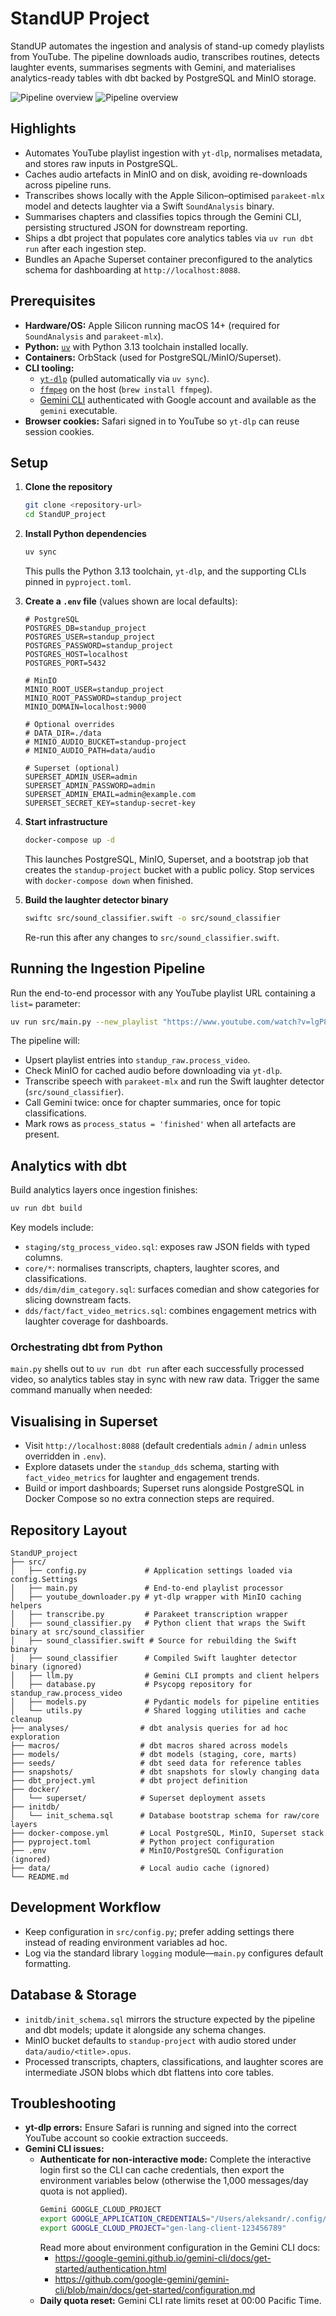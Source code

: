 # StandUP Project

StandUP automates the ingestion and analysis of stand-up comedy playlists from YouTube. The pipeline downloads audio, transcribes routines, detects laughter events, summarises segments with Gemini, and materialises analytics-ready tables with dbt backed by PostgreSQL and MinIO storage.

![Pipeline overview](./standup_project.png)
![Pipeline overview](./Superset_exmpl.png)


## Highlights
- Automates YouTube playlist ingestion with `yt-dlp`, normalises metadata, and stores raw inputs in PostgreSQL.
- Caches audio artefacts in MinIO and on disk, avoiding re-downloads across pipeline runs.
- Transcribes shows locally with the Apple Silicon–optimised `parakeet-mlx` model and detects laughter via a Swift `SoundAnalysis` binary.
- Summarises chapters and classifies topics through the Gemini CLI, persisting structured JSON for downstream reporting.
- Ships a dbt project that populates core analytics tables via `uv run dbt run` after each ingestion step.
- Bundles an Apache Superset container preconfigured to the analytics schema for dashboarding at `http://localhost:8088`.

## Prerequisites
- **Hardware/OS:** Apple Silicon running macOS 14+ (required for `SoundAnalysis` and `parakeet-mlx`).
- **Python:** [`uv`](https://github.com/astral-sh/uv) with Python 3.13 toolchain installed locally.
- **Containers:** OrbStack (used for PostgreSQL/MinIO/Superset).
- **CLI tooling:**
  - [`yt-dlp`](https://github.com/yt-dlp/yt-dlp) (pulled automatically via `uv sync`).
  - [`ffmpeg`](https://ffmpeg.org/) on the host (`brew install ffmpeg`).
  - [Gemini CLI](https://ai.google.dev/gemini-api/docs/get-started) authenticated with Google account and available as the `gemini` executable.
- **Browser cookies:** Safari signed in to YouTube so `yt-dlp` can reuse session cookies.

## Setup
1. **Clone the repository**
   ```bash
   git clone <repository-url>
   cd StandUP_project
   ```
2. **Install Python dependencies**
   ```bash
   uv sync
   ```
   This pulls the Python 3.13 toolchain, `yt-dlp`, and the supporting CLIs pinned in `pyproject.toml`.
3. **Create a `.env` file** (values shown are local defaults):
   ```env
   # PostgreSQL
   POSTGRES_DB=standup_project
   POSTGRES_USER=standup_project
   POSTGRES_PASSWORD=standup_project
   POSTGRES_HOST=localhost
   POSTGRES_PORT=5432

   # MinIO
   MINIO_ROOT_USER=standup_project
   MINIO_ROOT_PASSWORD=standup_project
   MINIO_DOMAIN=localhost:9000

   # Optional overrides
   # DATA_DIR=./data
   # MINIO_AUDIO_BUCKET=standup-project
   # MINIO_AUDIO_PATH=data/audio

   # Superset (optional)
   SUPERSET_ADMIN_USER=admin
   SUPERSET_ADMIN_PASSWORD=admin
   SUPERSET_ADMIN_EMAIL=admin@example.com
   SUPERSET_SECRET_KEY=standup-secret-key
   ```
4. **Start infrastructure**
   ```bash
   docker-compose up -d
   ```
   This launches PostgreSQL, MinIO, Superset, and a bootstrap job that creates the `standup-project` bucket with a public policy. Stop services with `docker-compose down` when finished.

5. **Build the laughter detector binary**
   ```bash
   swiftc src/sound_classifier.swift -o src/sound_classifier
   ```
   Re-run this after any changes to `src/sound_classifier.swift`.

## Running the Ingestion Pipeline
Run the end-to-end processor with any YouTube playlist URL containing a `list=` parameter:
```bash
uv run src/main.py --new_playlist "https://www.youtube.com/watch?v=lgP8ZjQeAAY&list=PLcQngyvNgfmKSmmu9lJNoLo6K2MVfIS40"
```
The pipeline will:
- Upsert playlist entries into `standup_raw.process_video`.
- Check MinIO for cached audio before downloading via `yt-dlp`.
- Transcribe speech with `parakeet-mlx` and run the Swift laughter detector (`src/sound_classifier`).
- Call Gemini twice: once for chapter summaries, once for topic classifications.
- Mark rows as `process_status = 'finished'` when all artefacts are present.

## Analytics with dbt
Build analytics layers once ingestion finishes:
```bash
uv run dbt build
```
Key models include:
- `staging/stg_process_video.sql`: exposes raw JSON fields with typed columns.
- `core/*`: normalises transcripts, chapters, laughter scores, and classifications.
- `dds/dim/dim_category.sql`: surfaces comedian and show categories for slicing downstream facts.
- `dds/fact/fact_video_metrics.sql`: combines engagement metrics with laughter coverage for dashboards.

### Orchestrating dbt from Python
`main.py` shells out to `uv run dbt run` after each successfully processed video, so analytics tables stay in sync with new raw data. Trigger the same command manually when needed:

## Visualising in Superset
- Visit `http://localhost:8088` (default credentials `admin` / `admin` unless overridden in `.env`).
- Explore datasets under the `standup_dds` schema, starting with `fact_video_metrics` for laughter and engagement trends.
- Build or import dashboards; Superset runs alongside PostgreSQL in Docker Compose so no extra connection steps are required.


## Repository Layout
```text
StandUP_project
├── src/
│   ├── config.py             # Application settings loaded via config.Settings
│   ├── main.py               # End-to-end playlist processor
│   ├── youtube_downloader.py # yt-dlp wrapper with MinIO caching helpers
│   ├── transcribe.py         # Parakeet transcription wrapper
│   ├── sound_classifier.py   # Python client that wraps the Swift binary at src/sound_classifier
│   ├── sound_classifier.swift # Source for rebuilding the Swift binary
│   ├── sound_classifier      # Compiled Swift laughter detector binary (ignored)
│   ├── llm.py                # Gemini CLI prompts and client helpers
│   ├── database.py           # Psycopg repository for standup_raw.process_video
│   ├── models.py             # Pydantic models for pipeline entities
│   └── utils.py              # Shared logging utilities and cache cleanup
├── analyses/                # dbt analysis queries for ad hoc exploration
├── macros/                  # dbt macros shared across models
├── models/                  # dbt models (staging, core, marts)
├── seeds/                   # dbt seed data for reference tables
├── snapshots/               # dbt snapshots for slowly changing data
├── dbt_project.yml          # dbt project definition
├── docker/
│   └── superset/            # Superset deployment assets
├── initdb/
│   └── init_schema.sql      # Database bootstrap schema for raw/core layers
├── docker-compose.yml       # Local PostgreSQL, MinIO, Superset stack
├── pyproject.toml           # Python project configuration
├── .env                     # MinIO/PostgreSQL Configuration (ignored)
├── data/                    # Local audio cache (ignored)
└── README.md
```


## Development Workflow
- Keep configuration in `src/config.py`; prefer adding settings there instead of reading environment variables ad hoc.
- Log via the standard library `logging` module—`main.py` configures default formatting.

## Database & Storage
- `initdb/init_schema.sql` mirrors the structure expected by the pipeline and dbt models; update it alongside any schema changes.
- MinIO bucket defaults to `standup-project` with audio stored under `data/audio/<title>.opus`.
- Processed transcripts, chapters, classifications, and laughter scores are intermediate JSON blobs which dbt flattens into core tables.

## Troubleshooting
- **yt-dlp errors:** Ensure Safari is running and signed into the correct YouTube account so cookie extraction succeeds.
- **Gemini CLI issues:**
  - **Authenticate for non-interactive mode:** Complete the interactive login first so the CLI can cache credentials, then export the environment variables below (otherwise the 1,000 messages/day quota is not applied).
    ```bash
    Gemini GOOGLE_CLOUD_PROJECT
    export GOOGLE_APPLICATION_CREDENTIALS="/Users/aleksandr/.config/gcloud/application_default_credentials.json"
    export GOOGLE_CLOUD_PROJECT="gen-lang-client-123456789"
    ```
    Read more about environment configuration in the Gemini CLI docs:
    - https://google-gemini.github.io/gemini-cli/docs/get-started/authentication.html
    - https://github.com/google-gemini/gemini-cli/blob/main/docs/get-started/configuration.md
  - **Daily quota reset:** Gemini CLI rate limits reset at 00:00 Pacific Time.
